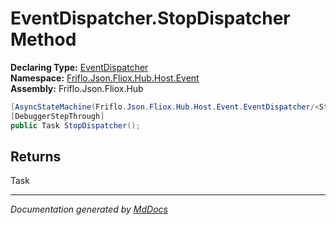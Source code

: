﻿<!--  
  <auto-generated>   
    The contents of this file were generated by a tool.  
    Changes to this file may be list if the file is regenerated  
  </auto-generated>   
-->

# EventDispatcher.StopDispatcher Method

**Declaring Type:** [EventDispatcher](../index.md)  
**Namespace:** [Friflo.Json.Fliox.Hub.Host.Event](../../index.md)  
**Assembly:** Friflo.Json.Fliox.Hub

```csharp
[AsyncStateMachine(Friflo.Json.Fliox.Hub.Host.Event.EventDispatcher/<StopDispatcher>d__25)]
[DebuggerStepThrough]
public Task StopDispatcher();
```

## Returns

Task

___

*Documentation generated by [MdDocs](https://github.com/ap0llo/mddocs)*
